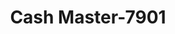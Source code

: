 ---
f_zip-code: 38024
f_state-code: TN
title: Cash Master-7901
f_phone: 731-285-7711
f_city-only: Dyersburg
f_address: 2391 Lake Rd Dyersburg
f_location-unique-id: '7901'
slug: cash-master-7901
updated-on: '2024-05-30T13:46:58.046Z'
created-on: '2024-05-30T13:36:59.803Z'
published-on: '2024-05-30T13:54:32.469Z'
f_city-state: cms/city/dyersburg-tn.md
f_company: cms/company/cash-master.md
f_state: cms/state/tennessee.md
layout: '[payday-loan].html'
tags: payday-loan
---